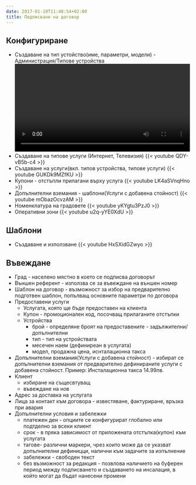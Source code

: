 ```yaml
---
date: 2017-01-10T11:48:54+02:00
title: Подписване на договор
---
```

##  Конфигуриране
   - Създаване на тип устойство(име, параметри, модели) - Администрация/Типове устройства
     <video width="100%" controls>
       <source src="/video/device_types_nomenclature.ogv" type="video/mp4">
       Your browser does not support HTML5 video.
     </video>
   - Създаване на типове услуги (Интернет, Телевизия)
     {{< youtube QDY-vB5b-c4 >}}
   - Създаване на услуги(вкл. типов устройства, типове услуги)
     {{< youtube GUKDk9MZfKU >}}
   - Купони - отстъпли прилагани върху услуга
   {{< youtube LK4aSVnqHno >}}
   - Дoпълнителни вземания - шаблони(Услуги с добавена стойност)
   {{< youtube mObazOcvzAM >}}      
   - Номенклатура на градовете
   {{< youtube yKYgtu3PzJ0 >}}
   - Оперативни зони
     {{< youtube u2q-yYE0XdU >}}
     
##  Шаблони
  - Създаване и използване
  {{< youtube HxSXidGZwyo >}}
  
##  Въвеждане
  - Град - населено мястно в което се подписва договорът
  - Външен референт - използва се за въвеждане на външен номер
  - Шаблон на договор - възможност за избор на предварително подготвен шаблон, попълващ основните параметри по договора
  - Предоставени услуги 
    - Услугата, която ще бъде предоставен на клиента
    - Купон - промоционален код, посочващ прилаганите отстъпки
    - Устройства
      - брой - определяне броят на предоставените - задължителни/допълнителни
      - тип - тип на устройствата
      - месечен наем (дефиниреан в услугата)
      - модел, продажна цена, иснталационна такса
  - Дoпълнителни вземания(Услуги с добавена стойност) - избират се допълнителни вземания от предварително дефинираните услуги с добавена стойност. Пример: Инсталационна такса 14.99лв.
  - Клиент
     - избиране на същесвтуващ
     - въвеждане на нов
  - Адрес за доставка на услугата
  - Лица за контакт към договора - известяване, фактуриране, връзка при авария
  - Допълнителни условия и забележки
     - платежен ден - опциите се конфигурират глобално или подтделно за всеки клиент
     - срок - в пряка зависимост от приложената отстъпка(купон) към услугата
     - тагове- различни маркери, чрез които може да се указват допълнителни дефиницци, налични към задачите за изпълнение
     - забележки - свободен текст 
     - без възможност за редакция - позвлова наличието на буферен период между подписването и създаването на инсалация, в който могат да бъдат нанесени промени

